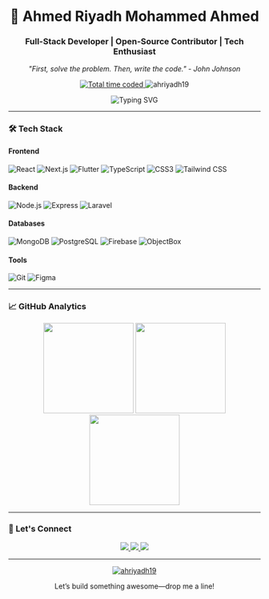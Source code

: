 <h1 align="center">🚀 Ahmed Riyadh Mohammed Ahmed</h1>
<h3 align="center">Full-Stack Developer | Open-Source Contributor | Tech Enthusiast</h3>
<p align="center">
  <em>"First, solve the problem. Then, write the code." - John Johnson</em>
</p>
<p align="center">
  <a href="https://wakatime.com/@2cb05cd4-a478-4b5e-8bea-98c580923e67">
    <img src="https://wakatime.com/badge/user/2cb05cd4-a478-4b5e-8bea-98c580923e67.svg" alt="Total time coded">
  </a>
    <img src="https://komarev.com/ghpvc/?username=ahriyadh19&label=Profile%20views&color=0e75b6&style=flat" alt="ahriyadh19" /> 
</p>

<div align="center">
  <img src="https://readme-typing-svg.demolab.com?font=Fira+Code&pause=1000&color=58A6FF&center=true&vCenter=true&width=435&lines=Turning+%3Ccoffee+%2F%3E+into+%3Ccode+%2F%3E;Full-Stack+Alchemist;Open-Source+Advocate;Problem+Solving+Ninja" alt="Typing SVG">
</div>

---

### 🛠️ Tech Stack

#### **Frontend**
![React](https://img.shields.io/badge/-React-61DAFB?logo=react&logoColor=white&style=flat)
![Next.js](https://img.shields.io/badge/-Next.js-000000?logo=nextdotjs&logoColor=white&style=flat)
![Flutter](https://img.shields.io/badge/-Flutter-02569B?logo=flutter&logoColor=white&style=flat)
![TypeScript](https://img.shields.io/badge/-TypeScript-3178C6?logo=typescript&logoColor=white&style=flat)
![CSS3](https://img.shields.io/badge/-CSS3-1572B6?logo=css3&logoColor=white&style=flat)
![Tailwind CSS](https://img.shields.io/badge/-Tailwind-06B6D4?logo=tailwind-css&logoColor=white&style=flat)

#### **Backend**
![Node.js](https://img.shields.io/badge/-Node.js-339933?logo=node.js&logoColor=white&style=flat)
![Express](https://img.shields.io/badge/-Express-000000?logo=express&logoColor=white&style=flat)
![Laravel](https://img.shields.io/badge/-Laravel-FF2D20?logo=laravel&logoColor=white&style=flat)

#### **Databases**
![MongoDB](https://img.shields.io/badge/-MongoDB-47A248?logo=mongodb&logoColor=white&style=flat)
![PostgreSQL](https://img.shields.io/badge/-PostgreSQL-4169E1?logo=postgresql&logoColor=white&style=flat)
![Firebase](https://img.shields.io/badge/-Firebase-FFCA28?logo=firebase&logoColor=black&style=flat)
![ObjectBox](https://img.shields.io/badge/-ObjectBox-FF6C37?logo=objectbox&logoColor=white&style=flat)

#### **Tools**
![Git](https://img.shields.io/badge/-Git-F05032?logo=git&logoColor=white&style=flat)
![Figma](https://img.shields.io/badge/-Figma-F24E1E?logo=figma&logoColor=white&style=flat)

---

### 📈 GitHub Analytics

<div align="center">
  
  <img height="180em" src="https://github-readme-stats.vercel.app/api?username=ahriyadh19&show_icons=true&theme=vision-friendly-dark&include_all_commits=true&count_private=true"/>
  <img height="180em" src="https://github-readme-stats.vercel.app/api/top-langs/?username=ahriyadh19&layout=compact&langs_count=8&theme=vision-friendly-dark"/>
  <img src="https://streak-stats.demolab.com/?user=ahriyadh19&theme=vision-friendly-dark" height="180em" />
  
</div>

---

### 🤝 Let's Connect

<p align="center">
  <a href="https://linkedin.com/in/ahmed-riyadh-19">
    <img src="https://img.shields.io/badge/LinkedIn-0077B5?style=for-the-badge&logo=linkedin&logoColor=white">
  </a>
  <a href="https://twitter.com/ahriyadh19">
    <img src="https://img.shields.io/badge/Twitter-1DA1F2?style=for-the-badge&logo=twitter&logoColor=white">
  </a>
  <a href="mailto:ahriyadh19@gmail.com">
    <img src="https://img.shields.io/badge/Gmail-D14836?style=for-the-badge&logo=gmail&logoColor=white">
  </a>
</p>

---

<p align="center"> <a href="https://github.com/ryo-ma/github-profile-trophy"><img src="https://github-profile-trophy.vercel.app/?username=ahriyadh19&theme=onedark&margin-w=15" alt="ahriyadh19" /></a> </p>

<p align="center">Let’s build something awesome—drop me a line!</p>
